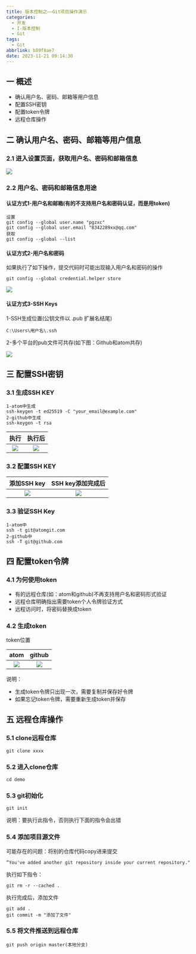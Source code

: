 ```yaml
---
title: 版本控制之——Git项目操作演示
categories:
  - 开发
  - I-版本控制
  - Git
tags:
  - Git
abbrlink: b89f8ae7
date: 2023-11-21 09:14:30
---
```

## 一 概述

* 确认用户名、密码、邮箱等用户信息
* 配置SSH密钥
* 配置token令牌
* 远程仓库操作

<!--more-->

## 二 确认用户名、密码、邮箱等用户信息

### 2.1 进入设置页面，获取用户名、密码和邮箱信息

![][1]

### 2.2 用户名、密码和邮箱信息用途

#### 认证方式1-用户名和邮箱(有的不支持用户名和密码认证，而是用token)

```
设置
git config --global user.name "pgzxc"
git config --global user.email "8342289xx@qq.com"
获取
git config --global --list
```

#### 认证方式2-用户名和密码

如果执行了如下操作，提交代码时可能出现输入用户名和密码的操作

```
git config --global credential.helper store
```

![][2]

#### 认证方式3-SSH Keys

1-SSH生成位置(公钥文件以 .pub 扩展名结尾)

```
C:\Users\用户名\.ssh
```

2-多个平台的pub文件可共存(如下图：Github和atom共存)

![][3]

## 三 配置SSH密钥

### 3.1 生成SSH KEY

```
1-atom中生成
ssh-keygen -t ed25519 -C "your_email@example.com"
2-github中生成
ssh-keygen -t rsa
```

|  执行  | 执行后 |
| :----: | :----: |
| ![][4] | ![][3] |

### 3.2 配置SSH KEY

| 添加SSH key | SSH key添加完成后 |
| :---------: | :---------------: |
|   ![][5]    |      ![][6]       |

### 3.3 验证SSH Key

```
1-atom中
ssh -t git@atomgit.com
2-github中
ssh -T git@github.com
```

## 四 配置token令牌

### 4.1 为何使用token

* 有的远程仓库(如：atom和github)不再支持用户名和密码形式验证
* 远程仓库明确指出需要token个人令牌验证方式
* 远程访问时，将密码替换成token

### 4.2 生成token

token位置

|  atom  | github |
| :----: | :----: |
| ![][7] | ![][8] |

说明：

* 生成token令牌只出现一次，需要复制并保存好令牌
* 如果忘记token令牌，需要重新生成token并保存

## 五 远程仓库操作

### 5.1 clone远程仓库

```
git clone xxxx
```

### 5.2 进入clone仓库

```
cd demo
```

### 5.3 git初始化

```
git init
```

说明：要执行此指令，否则执行下面的指令会出错

### 5.4 添加项目源文件

可能存在的问题：将别的仓库代码copy进来提交

```
“You've added another git repository inside your current repository."
```

执行如下指令：

```
git rm -r --cached .
```

执行完成后，添加文件

```
git add .
git commit -m "添加了文件"
```

### 5.5 将文件推送到远程仓库

```
git push origin master(本地分支)
```




[1]:https://cdn.jsdelivr.net/gh/PGzxc/CDN/blog-git/git-cmd-user-info.png
[2]:https://cdn.jsdelivr.net/gh/PGzxc/CDN/blog-git/git-cmd-login-confirm-alert.png
[3]:https://cdn.jsdelivr.net/gh/PGzxc/CDN/blog-git/git-cmd-ssh-pub.png
[4]:https://cdn.jsdelivr.net/gh/PGzxc/CDN/blog-git/git-cmd-ssh-key-make.png
[5]:https://cdn.jsdelivr.net/gh/PGzxc/CDN/blog-git/git-cmd-ssh-key-add.png
[6]:https://cdn.jsdelivr.net/gh/PGzxc/CDN/blog-git/git-cmd-ssh-key-add-finish.png
[7]:https://cdn.jsdelivr.net/gh/PGzxc/CDN/blog-git/git-cmd-token-atom.png
[8]:https://cdn.jsdelivr.net/gh/PGzxc/CDN/blog-git/git-cmd-token-github.png